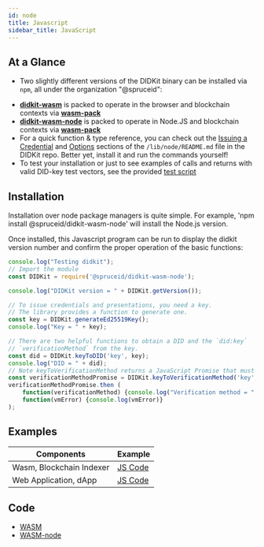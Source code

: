 ```yaml
---
id: node
title: Javascript
sidebar_title: JavaScript
---
```


## At a Glance

- Two slightly different versions of the DIDKit binary can be installed via `npm`, all under the organization "@spruceid":
<!---  - **[didkit-neon](https://www.npmjs.com/package/@spruceid/didkit)** is optimized for Node.JS environments, with bindings generated with **[neon](https://github.com/neon-bindings/neon)** Removed this entry as I could not get didkit-neon to install via npm --->
  - **[didkit-wasm](https://www.npmjs.com/package/@spruceid/didkit-wasm)** is packed to operate in the browser and blockchain contexts via **[wasm-pack](https://github.com/rustwasm/wasm-pack/)**
  - **[didkit-wasm-node](https://www.npmjs.com/package/@spruceid/didkit-wasm-node)** is packed to operate in Node.JS and blockchain contexts via **[wasm-pack](https://github.com/rustwasm/wasm-pack/)**
- For a quick function & type reference, you can check out the [Issuing a Credential](https://github.com/spruceid/didkit/lib/node/README.md#Issuing-a-Credential) and [Options](https://github.com/spruceid/didkit/lib/node/README.md#Options) sections of the `/lib/node/README.md` file in the DIDKit repo. Better yet, install it and run the commands yourself!
- To test your installation or just to see examples of calls and returns with valid DID-key test vectors, see the provided [test script](https://github.com/spruceid/didkit/blob/main/lib/node/test/index.spec.js) 

## Installation

Installation over node package managers is quite simple. For example, 'npm install @spruceid/didkit-wasm-node' will install the Node.js version.

Once installed, this Javascript program can be run to display the didkit version number and confirm the proper operation of the basic functions:
```js
console.log("Testing didkit");
// Import the module
const DIDKit = require('@spruceid/didkit-wasm-node');

console.log("DIDKit version = " + DIDKit.getVersion());

// To issue credentials and presentations, you need a key.
// The library provides a function to generate one.
const key = DIDKit.generateEd25519Key();
console.log("Key = " + key);

// There are two helpful functions to obtain a DID and the `did:key`
// `verificationMethod` from the key.
const did = DIDKit.keyToDID('key', key);
console.log("DID = " + did);
// Note keyToVerificationMethod returns a JavaScript Promise that must be handled
const verificationMethodPromise = DIDKit.keyToVerificationMethod('key', key);
verificationMethodPromise.then (
	function(verificationMethod) {console.log("Verification method = " + verificationMethod)},
	function(vmError) {console.log(vmError)}
);
```

## Examples

|Components|Example|
|---|---|
|Wasm, Blockchain Indexer|[JS Code](https://github.com/spruceid/tzprofiles/blob/main/api/service/index.js)|
|Web Application, dApp|[JS Code](https://github.com/spruceid/tzprofiles/tree/main/dapp)|

## Code

- [WASM](https://github.com/spruceid/didkit/tree/main/lib/web)
- [WASM-node](https://github.com/spruceid/didkit/tree/main/lib/node)
